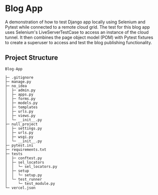# Blog App
A demonstration of how to test Django app locally using Selenium and Pytest while connected to a remote cloud grid. The test for this blog app uses Selenium's LiveServerTestCase to access an instance of the cloud tunnel. It then combines the page object model (POM) with Pytest fixtures to create a superuser to access and test the blog publishing functionality. 

## Project Structure

```
Blog-App

├─ .gitignore
├─ manage.py
├─ no_idea
│  ├─ admin.py
│  ├─ apps.py
│  ├─ forms.py
│  ├─ models.py
│  ├─ templates
│  ├─ urls.py
│  ├─ views.py
│  └─ __init__.py
├─ null_project
│  ├─ settings.py
│  ├─ urls.py
│  ├─ wsgi.py
│  └─ __init__.py
├─ pytest.ini
├─ requirements.txt
├─ tests
│  ├─ conftest.py
│  ├─ sel_locators
│  │  └─ sel_locators.py
│  ├─ setup
│  │  └─ setup.py
│  └─ test_runner
│     └─ test_module.py
└─ vercel.json
```